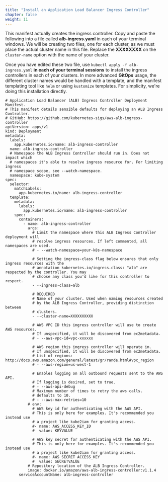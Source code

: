 ```yaml
---
title: "Install an Application Load Balancer Ingress Controller"
chapter: false
weight: 11
---
```


This manifest actually creates the ingress controller. Copy and paste the following into a file called **alb-ingress.yaml**  in each of your terminal windows. We will be creating two files, one for each cluster, as we must place the actual cluster name in this file. Replace the **XXXXXXXX** on the `cluster-name` option with the name of your cluster.

Once you have edited these two file, use `kubectl apply -f alb-ingress.yaml` **in each of your terminal sessions** to install the ingress controllers in each of your clusters. In more advanced **GitOps** usage, the different cluster names would be handled with a template, and the manifest templating tool like `helm` or using `kustomize` templates. For simplicity, we're doing this installation directly.
```
# Application Load Balancer (ALB) Ingress Controller Deployment Manifest.
# This manifest details sensible defaults for deploying an ALB Ingress Controller.
# GitHub: https://github.com/kubernetes-sigs/aws-alb-ingress-controller
apiVersion: apps/v1
kind: Deployment
metadata:
  labels:
    app.kubernetes.io/name: alb-ingress-controller
  name: alb-ingress-controller
  # Namespace the ALB Ingress Controller should run in. Does not impact which
  # namespaces it's able to resolve ingress resource for. For limiting ingress
  # namespace scope, see --watch-namespace.
  namespace: kube-system
spec:
  selector:
    matchLabels:
      app.kubernetes.io/name: alb-ingress-controller
  template:
    metadata:
      labels:
        app.kubernetes.io/name: alb-ingress-controller
    spec:
      containers:
        - name: alb-ingress-controller
          args:
            # Limit the namespace where this ALB Ingress Controller deployment will
            # resolve ingress resources. If left commented, all namespaces are used.
            # - --watch-namespace=your-k8s-namespace

            # Setting the ingress-class flag below ensures that only ingress resources with the
            # annotation kubernetes.io/ingress.class: "alb" are respected by the controller. You may
            # choose any class you'd like for this controller to respect.
            - --ingress-class=alb

            # REQUIRED
            # Name of your cluster. Used when naming resources created
            # by the ALB Ingress Controller, providing distinction between
            # clusters.
            - --cluster-name=XXXXXXXXXX

            # AWS VPC ID this ingress controller will use to create AWS resources.
            # If unspecified, it will be discovered from ec2metadata.
            # - --aws-vpc-id=vpc-xxxxxx

            # AWS region this ingress controller will operate in.
            # If unspecified, it will be discovered from ec2metadata.
            # List of regions: http://docs.aws.amazon.com/general/latest/gr/rande.html#vpc_region
            # - --aws-region=us-west-1

            # Enables logging on all outbound requests sent to the AWS API.
            # If logging is desired, set to true.
            # - --aws-api-debug
            # Maximum number of times to retry the aws calls.
            # defaults to 10.
            # - --aws-max-retries=10
          # env:
            # AWS key id for authenticating with the AWS API.
            # This is only here for examples. It's recommended you instead use
            # a project like kube2iam for granting access.
            #- name: AWS_ACCESS_KEY_ID
            #  value: KEYVALUE

            # AWS key secret for authenticating with the AWS API.
            # This is only here for examples. It's recommended you instead use
            # a project like kube2iam for granting access.
            #- name: AWS_SECRET_ACCESS_KEY
            #  value: SECRETVALUE
          # Repository location of the ALB Ingress Controller.
          image: docker.io/amazon/aws-alb-ingress-controller:v1.1.4
      serviceAccountName: alb-ingress-controller
```
